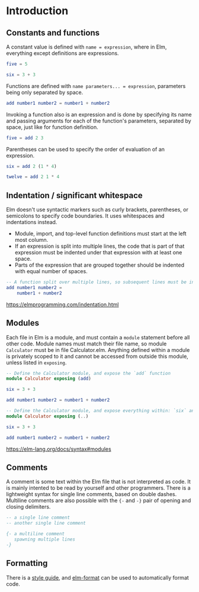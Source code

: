 # Introduction

## Constants and functions

A constant value is defined with `name = expression`,
where in Elm, everything except definitions are expressions.

```elm
five = 5

six = 3 + 3
```

Functions are defined with `name parameters... = expression`,
parameters being only separated by space.

```elm
add number1 number2 = number1 + number2
```

Invoking a function also is an expression and is done by
specifying its name and passing arguments for each of the function's parameters,
separated by space, just like for function definition.

```elm
five = add 2 3
```

Parentheses can be used to specify the order of evaluation of an expression.

```elm
six = add 2 (1 * 4)

twelve = add 2 1 * 4
```

## Indentation / significant whitespace

Elm doesn't use syntactic markers such as curly brackets, parentheses, or semicolons to specify code boundaries. It uses whitespaces and indentations instead.

- Module, import, and top-level function definitions must start at the left most column.
- If an expression is split into multiple lines, the code that is part of that expression must be indented under that expression with at least one space.
- Parts of the expression that are grouped together should be indented with equal number of spaces.

```elm
-- A function split over multiple lines, so subsequent lines must be indented
add number1 number2 =
    number1 + number2
```

https://elmprogramming.com/indentation.html

## Modules

Each file in Elm is a module, and must contain a `module` statement before all other code.
Module names must match their file name, so module `Calculator` must be in file Calculator.elm.
Anything defined within a module is privately scoped to it
and cannot be accessed from outside this module, unless listed in `exposing`.

```elm
-- Define the Calculator module, and expose the `add` function
module Calculator exposing (add)

six = 3 + 3

add number1 number2 = number1 + number2
```

```elm
-- Define the Calculator module, and expose everything within: `six` and `add`
module Calculator exposing (..)

six = 3 + 3

add number1 number2 = number1 + number2
```

https://elm-lang.org/docs/syntax#modules

## Comments

A comment is some text within the Elm file that is not interpreted as code.
It is mainly intented to be read by yourself and other programmers.
There is a lightweight syntax for single line comments, based on double dashes.
Multiline comments are also possible with the `{-` and `-}` pair
of opening and closing delimiters.

```elm
-- a single line comment
-- another single line comment

{- a multiline comment
   spawning multiple lines
-}
```

## Formatting

There is a [style guide](https://elm-lang.org/docs/style-guide),
and [elm-format](https://github.com/avh4/elm-format) can be used to automatically format code.
